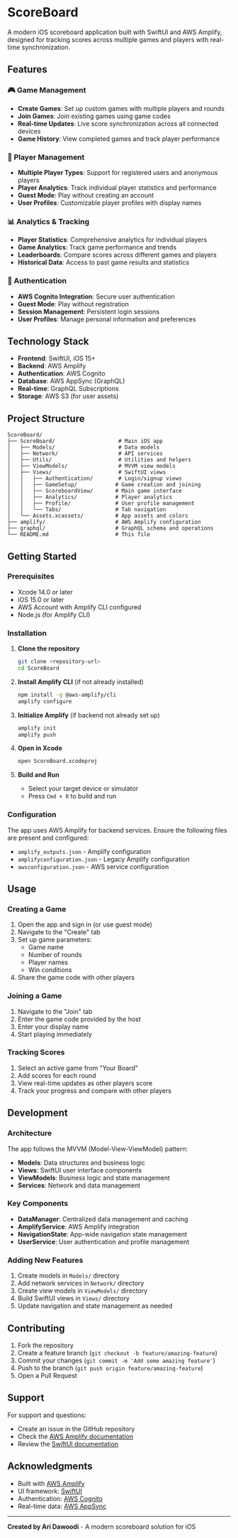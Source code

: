 # ScoreBoard

A modern iOS scoreboard application built with SwiftUI and AWS Amplify, designed for tracking scores across multiple games and players with real-time synchronization.

## Features

### 🎮 Game Management
- **Create Games**: Set up custom games with multiple players and rounds
- **Join Games**: Join existing games using game codes
- **Real-time Updates**: Live score synchronization across all connected devices
- **Game History**: View completed games and track player performance

### 👥 Player Management
- **Multiple Player Types**: Support for registered users and anonymous players
- **Player Analytics**: Track individual player statistics and performance
- **Guest Mode**: Play without creating an account
- **User Profiles**: Customizable player profiles with display names

### 📊 Analytics & Tracking
- **Player Statistics**: Comprehensive analytics for individual players
- **Game Analytics**: Track game performance and trends
- **Leaderboards**: Compare scores across different games and players
- **Historical Data**: Access to past game results and statistics

### 🔐 Authentication
- **AWS Cognito Integration**: Secure user authentication
- **Guest Mode**: Play without registration
- **Session Management**: Persistent login sessions
- **User Profiles**: Manage personal information and preferences

## Technology Stack

- **Frontend**: SwiftUI, iOS 15+
- **Backend**: AWS Amplify
- **Authentication**: AWS Cognito
- **Database**: AWS AppSync (GraphQL)
- **Real-time**: GraphQL Subscriptions
- **Storage**: AWS S3 (for user assets)

## Project Structure

```
ScoreBoard/
├── ScoreBoard/                    # Main iOS app
│   ├── Models/                    # Data models
│   ├── Network/                   # API services
│   ├── Utils/                     # Utilities and helpers
│   ├── ViewModels/                # MVVM view models
│   ├── Views/                     # SwiftUI views
│   │   ├── Authentication/        # Login/signup views
│   │   ├── GameSetup/            # Game creation and joining
│   │   ├── ScoreboardView/       # Main game interface
│   │   ├── Analytics/            # Player analytics
│   │   ├── Profile/              # User profile management
│   │   └── Tabs/                 # Tab navigation
│   └── Assets.xcassets/          # App assets and colors
├── amplify/                      # AWS Amplify configuration
├── graphql/                      # GraphQL schema and operations
└── README.md                     # This file
```

## Getting Started

### Prerequisites

- Xcode 14.0 or later
- iOS 15.0 or later
- AWS Account with Amplify CLI configured
- Node.js (for Amplify CLI)

### Installation

1. **Clone the repository**
   ```bash
   git clone <repository-url>
   cd ScoreBoard
   ```

2. **Install Amplify CLI** (if not already installed)
   ```bash
   npm install -g @aws-amplify/cli
   amplify configure
   ```

3. **Initialize Amplify** (if backend not already set up)
   ```bash
   amplify init
   amplify push
   ```

4. **Open in Xcode**
   ```bash
   open ScoreBoard.xcodeproj
   ```

5. **Build and Run**
   - Select your target device or simulator
   - Press `Cmd + R` to build and run

### Configuration

The app uses AWS Amplify for backend services. Ensure the following files are present and configured:

- `amplify_outputs.json` - Amplify configuration
- `amplifyconfiguration.json` - Legacy Amplify configuration
- `awsconfiguration.json` - AWS service configuration

## Usage

### Creating a Game

1. Open the app and sign in (or use guest mode)
2. Navigate to the "Create" tab
3. Set up game parameters:
   - Game name
   - Number of rounds
   - Player names
   - Win conditions
4. Share the game code with other players

### Joining a Game

1. Navigate to the "Join" tab
2. Enter the game code provided by the host
3. Enter your display name
4. Start playing immediately

### Tracking Scores

1. Select an active game from "Your Board"
2. Add scores for each round
3. View real-time updates as other players score
4. Track your progress and compare with other players

## Development

### Architecture

The app follows the MVVM (Model-View-ViewModel) pattern:

- **Models**: Data structures and business logic
- **Views**: SwiftUI user interface components
- **ViewModels**: Business logic and state management
- **Services**: Network and data management

### Key Components

- **DataManager**: Centralized data management and caching
- **AmplifyService**: AWS Amplify integration
- **NavigationState**: App-wide navigation state management
- **UserService**: User authentication and profile management

### Adding New Features

1. Create models in `Models/` directory
2. Add network services in `Network/` directory
3. Create view models in `ViewModels/` directory
4. Build SwiftUI views in `Views/` directory
5. Update navigation and state management as needed

## Contributing

1. Fork the repository
2. Create a feature branch (`git checkout -b feature/amazing-feature`)
3. Commit your changes (`git commit -m 'Add some amazing feature'`)
4. Push to the branch (`git push origin feature/amazing-feature`)
5. Open a Pull Request

## Support

For support and questions:

- Create an issue in the GitHub repository
- Check the [AWS Amplify documentation](https://docs.amplify.aws/)
- Review the [SwiftUI documentation](https://developer.apple.com/documentation/swiftui/)

## Acknowledgments

- Built with [AWS Amplify](https://aws.amazon.com/amplify/)
- UI framework: [SwiftUI](https://developer.apple.com/xcode/swiftui/)
- Authentication: [AWS Cognito](https://aws.amazon.com/cognito/)
- Real-time data: [AWS AppSync](https://aws.amazon.com/appsync/)

---

**Created by Ari Dawoodi** - A modern scoreboard solution for iOS
